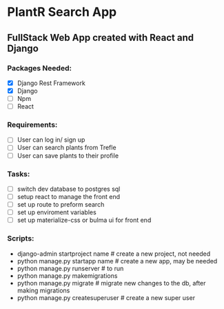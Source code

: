 # PlantR Search App

## FullStack Web App created with React and Django

### Packages Needed:

- [x] Django Rest Framework
- [x] Django
- [ ] Npm
- [ ] React

### Requirements:

- [ ] User can log in/ sign up
- [ ] User can search plants from Trefle
- [ ] User can save plants to their profile

### Tasks:

- [ ] switch dev database to postgres sql
- [ ] setup react to manage the front end
- [ ] set up route to preform search
- [ ] set up enviroment variables
- [ ] set up materialize-css or bulma ui for front end

### Scripts:

- django-admin startproject name # create a new project, not needed
- python manage.py startapp name # create a new app, may be needed
- python manage.py runserver # to run
- python manage.py makemigrations
- python manage.py migrate # migrate new changes to the db, after making migrations
- python manage.py createsuperuser # create a new super user
